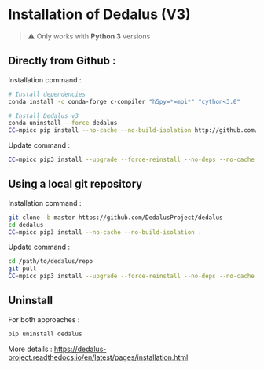 # Installation of Dedalus (V3)

> :warning: Only works with **Python 3** versions

## Directly from Github :

Installation command :

```bash
# Install dependencies
conda install -c conda-forge c-compiler "h5py=*=mpi*" "cython<3.0"

# Install Dedalus v3
conda uninstall --force dedalus
CC=mpicc pip install --no-cache --no-build-isolation http://github.com/dedalusproject/dedalus/zipball/master/
```

Update command :

```bash
CC=mpicc pip3 install --upgrade --force-reinstall --no-deps --no-cache --no-build-isolation http://github.com/dedalusproject/dedalus/zipball/master/
```

## Using a local git repository

Installation command :

```bash
git clone -b master https://github.com/DedalusProject/dedalus
cd dedalus
CC=mpicc pip3 install --no-cache --no-build-isolation .
```

Update command :

```bash
cd /path/to/dedalus/repo
git pull
CC=mpicc pip3 install --upgrade --force-reinstall --no-deps --no-cache --no-build-isolation .
```

## Uninstall

For both approaches :

```bash
pip uninstall dedalus
```

More details : https://dedalus-project.readthedocs.io/en/latest/pages/installation.html